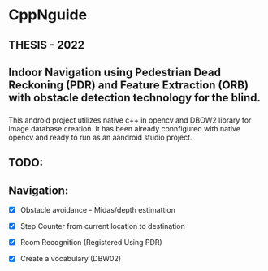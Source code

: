 # CppNguide
## THESIS - 2022
## Indoor Navigation using Pedestrian Dead Reckoning (PDR) and Feature Extraction (ORB) with obstacle detection technology for the blind. 
### 
This android project utilizes native c++ in opencv and DBOW2 library for image database creation.
It has been already connfigured with native opencv and ready to run as an aandroid studio project.
## TODO:
## Navigation:
- [X] Obstacle avoidance - Midas/depth estimattion

- [x] Step Counter from current location to destination
- [x] Room Recognition (Registered Using PDR)
- [x] Create a vocabulary (DBW02)
##
##
